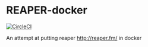 # REAPER-docker

[![CircleCI](https://circleci.com/gh/jamesmstone/REAPER-docker.svg?style=svg)](https://circleci.com/gh/jamesmstone/REAPER-docker)

An attempt at putting reaper http://reaper.fm/ in docker

